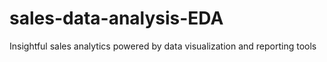 # sales-data-analysis-EDA
Insightful sales analytics powered by data visualization and reporting tools
